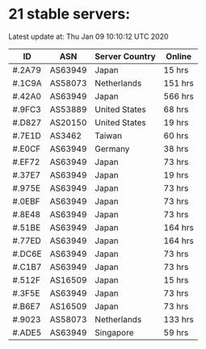 # 21 stable servers:

Latest update at: Thu Jan 09 10:10:12 UTC 2020

| ID | ASN | Server Country | Online |
| -- | --- | -------------- | ------ |
| #.2A79 | AS63949 | Japan | 15 hrs |
| #.1C9A | AS58073 | Netherlands | 151 hrs |
| #.42A0 | AS63949 | Japan | 566 hrs |
| #.9FC3 | AS53889 | United States | 68 hrs |
| #.D827 | AS20150 | United States | 19 hrs |
| #.7E1D | AS3462 | Taiwan | 60 hrs |
| #.E0CF | AS63949 | Germany | 38 hrs |
| #.EF72 | AS63949 | Japan | 73 hrs |
| #.37E7 | AS63949 | Japan | 19 hrs |
| #.975E | AS63949 | Japan | 73 hrs |
| #.0EBF | AS63949 | Japan | 73 hrs |
| #.8E48 | AS63949 | Japan | 73 hrs |
| #.51BE | AS63949 | Japan | 164 hrs |
| #.77ED | AS63949 | Japan | 164 hrs |
| #.DC6E | AS63949 | Japan | 73 hrs |
| #.C1B7 | AS63949 | Japan | 73 hrs |
| #.512F | AS16509 | Japan | 15 hrs |
| #.3F5E | AS63949 | Japan | 73 hrs |
| #.B6E7 | AS16509 | Japan | 73 hrs |
| #.9023 | AS58073 | Netherlands | 133 hrs |
| #.ADE5 | AS63949 | Singapore | 59 hrs |

